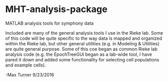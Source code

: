 # MHT-analysis-package
MATLAB analysis tools for symphony data

Included are many of the general analysis tools I use in the Rieke lab. Some of this code will be quite specific to the way data is mapped and organized within the Rieke lab, but other general utilities (e.g. in Modeling & Utilities) are quite general purpose.
Some of this coe began as common Rieke lab analysis code (e.g. the EpochTreeGUI began as a lab-wide tool, I have pared it down and added some functionality for selecting cell populations and example cells).

-Max Turner
9/23/2016
